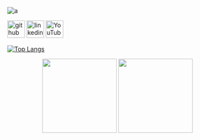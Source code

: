
![a](https://cdnb.artstation.com/p/assets/images/images/030/724/839/original/francis-tneh-psy-ops-viktor-step-by-francistneh.gif?1601465297)






[<img src='https://cdn.jsdelivr.net/npm/simple-icons@3.0.1/icons/github.svg' alt='github' height='40'>](https://github.com/lluansous)  [<img src='https://cdn.jsdelivr.net/npm/simple-icons@3.0.1/icons/linkedin.svg' alt='linkedin' height='40'>](https://www.linkedin.com/in/https://www.linkedin.com/in/luan-sousa-//)  [<img src='https://cdn.jsdelivr.net/npm/simple-icons@3.0.1/icons/youtube.svg' alt='YouTube' height='40'>](https://www.youtube.com/channel/https://www.youtube.com/channel/UCAmkvswDc407FPHKSZaA7ng)  

[![Top Langs](https://github-readme-stats.vercel.app/api/top-langs/?username=lluansous)](https://github.com/anuraghazra/github-readme-stats)

<p align="center">
  <img height="170" src="https://github-readme-stats.vercel.app/api?username=lluansous&show_icons=true&theme=radical"/>
  <img height="170" src="https://github-readme-stats.vercel.app/api/top-langs/?username=lluansous&layout=compact&theme=radical"/>
</p>
